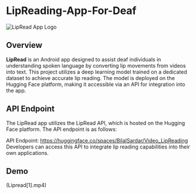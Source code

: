 # LipReading-App-For-Deaf
![LipRead App Logo]([https://github.com/BilalSardar009/Image-White-Balancing/blob/main/White%20Balancing/lake.png](https://github.com/BilalSardar009/LipReading-App-For-Deaf/blob/main/src/main/res/drawable/logo.png))

## Overview

**LipRead** is an Android app designed to assist deaf individuals in understanding spoken language by converting lip movements from videos into text. This project utilizes a deep learning model trained on a dedicated dataset to achieve accurate lip reading. The model is deployed on the Hugging Face platform, making it accessible via an API for integration into the app.

## API Endpoint
The LipRead app utilizes the LipRead API, which is hosted on the Hugging Face platform. The API endpoint is as follows:

API Endpoint: https://huggingface.co/spaces/BilalSardar/Video_LipReading
Developers can access this API to integrate lip reading capabilities into their own applications.

## Demo 
(Lipread[1].mp4)
